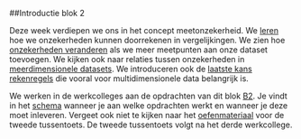 ##Introductie blok 2

Deze week verdiepen we ons in het concept meetonzekerheid. We [leren](/blok-2/foutenpropagatie) hoe we onzekerheden kunnen doorrekenen in vergelijkingen. We zien hoe [onzekerheden veranderen](/blok-2/wet-van-grote-aantallen) als we meer meetpunten aan onze dataset toevoegen. We kijken ook naar relaties tussen onzekerheden in [meerdimensionele datasets](/blok-2/meerdimensionale-data). We introduceren ook de [laatste kans rekenregels](/blok-2/extra-kansrekenregels) die vooral voor multidimensionele data belangrijk is. 


We werken in de werkcolleges aan de opdrachten van dit blok [B2](/blok-2/opdrachten-blok-2). Je vindt in het [schema](/start/inleveropdrachten) wanneer je aan welke opdrachten werkt en wanneer je deze moet inleveren.
Vergeet ook niet te kijken naar het [oefenmateriaal](/tussentoets-info/tussentoets-2) voor de tweede tussentoets. De tweede tussentoets volgt na het derde werkcollege.